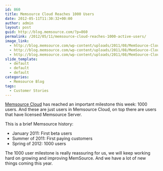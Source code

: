 ```yaml
---
id: 860
title: Memsource Cloud Reaches 1000 Users
date: 2012-05-11T11:30:32+00:00
author: admin
layout: post
guid: http://blog.memsource.com/?p=860
permalink: /2012/05/11/memsource-cloud-reaches-1000-active-users/
image_link:
  - http://blog.memsource.com/wp-content/uploads/2011/08/MemSource-Cloud.png
  - http://blog.memsource.com/wp-content/uploads/2011/08/MemSource-Cloud.png
  - http://blog.memsource.com/wp-content/uploads/2011/08/MemSource-Cloud.png
slide_template:
  - default
  - default
  - default
categories:
  - Memsource Blog
tags:
  - Customer Stories
---
```

[Memsource Cloud](http://www.memsource.com/) has reached an important milestone this week: 1000 users. And these are just users in Memsource Cloud, on top there are users that have licensed Memsource Server.<!--more-->

This is a brief Memsource history:

  * January 2011: First beta users
  * Summer of 2011: First paying customers
  * Spring of 2012: 1000 users

The 1000 user milestone is really reassuring for us, we will keep working hard on growing and improving MemSource. And we have a lot of new things coming this year.